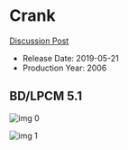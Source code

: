 # Crank

[Discussion Post](https://www.avsforum.com/threads/bass-eq-for-filtered-movies.2995212/post-57968136)

* Release Date: 2019-05-21
* Production Year: 2006

## BD/LPCM 5.1

![img 0](https://i.imgur.com/FktmDaG.jpg)

![img 1](https://i.imgur.com/bavP1Jj.png)

